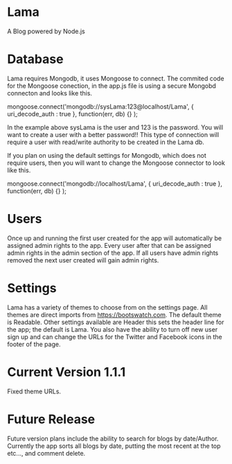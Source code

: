 # Lama
 A Blog powered by Node.js

# Database
 Lama requires Mongodb, it uses Mongoose to connect.
The commited code for the Mongoose conection, in the app.js file is using a secure Mongobd connecton and looks like this.

mongoose.connect('mongodb://sysLama:123@localhost/Lama', {
	uri_decode_auth : true
}, function(err, db) {}
);

 In the example above sysLama is the user and 123 is the password. You will want to create a user with a better password!!
This type of connection will require a user with read/write authority to be created in the Lama db.

 If you plan on using the default settings for Mongodb, which does not require users, then you will want to change the Mongoose connector to look like this.

mongoose.connect('mongodb://localhost/Lama', {
	uri_decode_auth : true
}, function(err, db) {}
);

# Users
 Once up and running the first user created for the app will automatically be assigned admin rights to the app. Every user after that can be assigned admin rights in the admin section of the app. If all users have admin rights removed the next user created will gain admin rights.

# Settings
 Lama has a variety of themes to choose from on the settings page. All themes are direct imports from https://bootswatch.com. The default theme is Readable. Other settings available are Header this sets the header line for the app; the default is Lama. You also have the ability to turn off new user sign up and can change the URLs for the Twitter and Facebook icons in the footer of the page.

# Current Version 1.1.1
 Fixed theme URLs.


# Future Release
 Future version plans include the ability to search for blogs by date/Author. Currently the app sorts all blogs by date, putting the most recent at the top etc...,  and comment delete.


